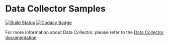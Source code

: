 # Data Collector Samples

[![Build Status](https://drone.prod-bip-ci.ssb.no/api/badges/statisticsnorway/data-collector-samples/status.svg)](https://drone.prod-bip-ci.ssb.no/statisticsnorway/data-collector-samples)
[![Codacy Badge](https://api.codacy.com/project/badge/Grade/75fe8cc3286241afbc19fdebecf95c72)](https://www.codacy.com/manual/oranheim/data-collector-samples?utm_source=github.com&amp;utm_medium=referral&amp;utm_content=statisticsnorway/data-collector-samples&amp;utm_campaign=Badge_Grade)

For more information about Data Collector, please refer to the [Data Collector documentation](https://github.com/statisticsnorway/data-collector-project).
